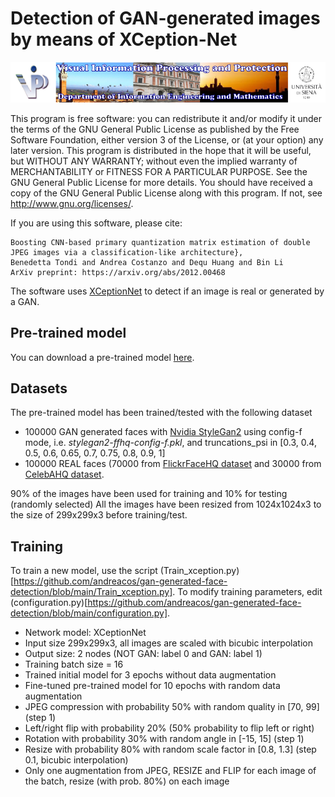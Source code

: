# Detection of GAN-generated images by means of XCeption-Net

![Image](./resources/vippdiism.png)

This program is free software: you can redistribute it and/or modify it under the terms of the GNU General Public
License as published by the Free Software Foundation, either version 3 of the License, or (at your option) any later
version. This program is distributed in the hope that it will be useful, but WITHOUT ANY WARRANTY; without even the
implied warranty of MERCHANTABILITY or FITNESS FOR A PARTICULAR PURPOSE.  See the GNU General Public License for
more details. You should have received a copy of the GNU General Public License along with this program.
If not, see <http://www.gnu.org/licenses/>.

If you are using this software, please cite:

    Boosting CNN-based primary quantization matrix estimation of double JPEG images via a classification-like architecture}, 
    Benedetta Tondi and Andrea Costanzo and Dequ Huang and Bin Li
    ArXiv preprint: https://arxiv.org/abs/2012.00468
    
The software uses [XCeptionNet](arxiv.org/abs/1610.02357) to detect if an image is real or generated by a GAN.

## Pre-trained model
You can download a pre-trained model [here](https://drive.google.com/file/d/1DJaoJ4uz5CaNUrqkENtF-ZpqKQRtRAkW/view?usp=sharing).

## Datasets
The pre-trained model has been trained/tested with the following dataset
- 100000 GAN generated faces with [Nvidia StyleGan2](https://github.com/NVlabs/stylegan2) using config-f mode, i.e. *stylegan2-ffhq-config-f.pkl*, and truncations_psi in [0.3, 0.4, 0.5, 0.6, 0.65, 0.7, 0.75, 0.8, 0.9, 1]
- 100000 REAL faces (70000 from [FlickrFaceHQ dataset](https://github.com/NVlabs/ffhq-dataset) and 30000 from [CelebAHQ dataset](https://github.com/tkarras/progressive_growing_of_gans).

90% of the images have been used for training and 10% for testing (randomly selected)
All the images have been resized from 1024x1024x3 to the size of 299x299x3 before training/test.

## Training
To train a new model, use the script (Train_xception.py)[https://github.com/andreacos/gan-generated-face-detection/blob/main/Train_xception.py]. To modify training parameters, edit (configuration.py)[https://github.com/andreacos/gan-generated-face-detection/blob/main/configuration.py].

- Network model: XCeptionNet  
- Input size 299x299x3, all images are scaled with bicubic interpolation
- Output size: 2 nodes (NOT GAN: label 0 and GAN: label 1)
- Training batch size = 16
- Trained initial model for 3 epochs without data augmentation
- Fine-tuned pre-trained model for 10 epochs with random data augmentation
- JPEG compression with probability 50% with random quality in [70, 99] (step 1)
- Left/right flip with probability 20% (50% probability to flip left or right)
- Rotation with probability 30% with random angle in [-15, 15] (step 1)
- Resize with probability 80% with random scale factor in [0.8, 1.3] (step 0.1, bicubic interpolation)
- Only one augmentation from JPEG, RESIZE and FLIP for each image of the batch, resize (with prob. 80%) on each image

